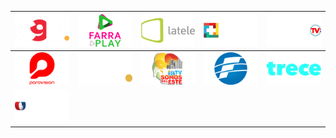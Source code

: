 | ![](https://raw.githubusercontent.com/RevGear/logo/master/Countries/PY/C9N.png) | ![](https://raw.githubusercontent.com/RevGear/logo/master/Countries/PY/FarraPlay.png) | ![](https://raw.githubusercontent.com/RevGear/logo/master/Countries/PY/Latele.png) | ![](https://raw.githubusercontent.com/RevGear/logo/master/Countries/PY/MasTV.png) | ![](https://raw.githubusercontent.com/RevGear/logo/master/Countries/PY/ParaguayTV.png) | 
|:---:|:---:|:---:|:---:|:---:| 
| ![](https://raw.githubusercontent.com/RevGear/logo/master/Countries/PY/Paravision.png) | ![](https://raw.githubusercontent.com/RevGear/logo/master/Countries/PY/SNT.png) | ![](https://raw.githubusercontent.com/RevGear/logo/master/Countries/PY/SomosdelEste.png) | ![](https://raw.githubusercontent.com/RevGear/logo/master/Countries/PY/Telefuturo.png) | ![](https://raw.githubusercontent.com/RevGear/logo/master/Countries/PY/Trece.png) | 
| ![](https://raw.githubusercontent.com/RevGear/logo/master/Countries/PY/Unicanal.png)  | 

